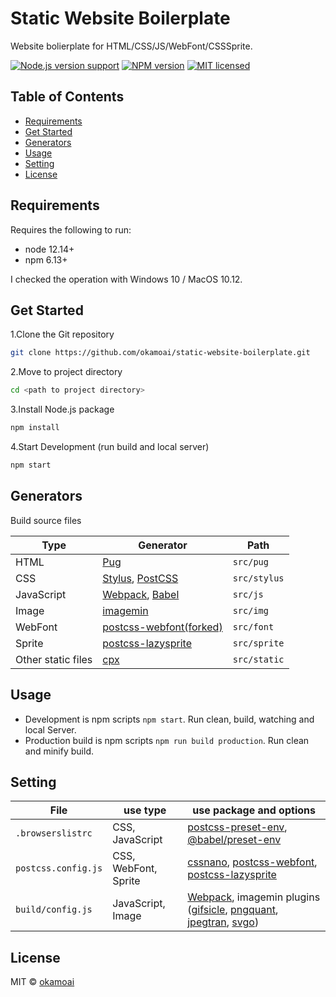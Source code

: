 # Static Website Boilerplate

Website bolierplate for HTML/CSS/JS/WebFont/CSSSprite.

[![Node.js version support][shield-node]](#)
[![NPM version][shield-npm]](#)
[![MIT licensed][shield-license]](#)

## Table of Contents

- [Requirements](#requirements)
- [Get Started](#get-started)
- [Generators](#generators)
- [Usage](#usage)
- [Setting](#setting)
- [License](#license)

## Requirements

Requires the following to run:

- node 12.14+
- npm 6.13+

I checked the operation with Windows 10 / MacOS 10.12.

## Get Started

1.Clone the Git repository

```sh
git clone https://github.com/okamoai/static-website-boilerplate.git
```

2.Move to project directory

```sh
cd <path to project directory>
```

3.Install Node.js package

```sh
npm install
```

4.Start Development (run build and local server)

```sh
npm start
```

## Generators

Build source files

| Type               | Generator                                                              | Path         |
| ------------------ | ---------------------------------------------------------------------- | ------------ |
| HTML               | [Pug](https://pugjs.org/)                                              | `src/pug`    |
| CSS                | [Stylus](http://stylus-lang.com/), [PostCSS](https://postcss.org/)     | `src/stylus` |
| JavaScript         | [Webpack](https://webpack.js.org/), [Babel](https://babeljs.io/)       | `src/js`     |
| Image              | [imagemin](https://github.com/imagemin/imagemin)                       | `src/img`    |
| WebFont            | [postcss-webfont(forked)](https://github.com/okamoai/postcss-webfont)  | `src/font`   |
| Sprite             | [postcss-lazysprite](https://www.npmjs.com/package/postcss-lazysprite) | `src/sprite` |
| Other static files | [cpx](https://www.npmjs.com/package/cpx)                               | `src/static` |

## Usage

- Development is npm scripts `npm start`. Run clean, build, watching and local Server.
- Production build is npm scripts `npm run build production`. Run clean and minify build.

## Setting

| File                | use type             | use package and options                                                                                                                                                                                                                                                                                                                                                       |
| ------------------- | -------------------- | ----------------------------------------------------------------------------------------------------------------------------------------------------------------------------------------------------------------------------------------------------------------------------------------------------------------------------------------------------------------------------- |
| `.browserslistrc`   | CSS, JavaScript      | [postcss-preset-env](https://preset-env.cssdb.org/), [@babel/preset-env](https://babeljs.io/docs/en/babel-preset-env)                                                                                                                                                                                                                                                         |
| `postcss.config.js` | CSS, WebFont, Sprite | [cssnano](https://cssnano.co/guides/optimisations), [postcss-webfont](https://github.com/okamoai/postcss-webfont#options), [postcss-lazysprite](https://www.npmjs.com/package/postcss-lazysprite#options)                                                                                                                                                                     |
| `build/config.js`   | JavaScript, Image    | [Webpack](https://webpack.js.org/concepts/entry-points#multi-page-application), imagemin plugins ([gifsicle](https://www.npmjs.com/package/imagemin-gifsicle#options), [pngquant](https://www.npmjs.com/package/imagemin-pngquant#options), [jpegtran](https://www.npmjs.com/package/imagemin-jpegtran#options), [svgo](https://www.npmjs.com/package/imagemin-svgo#options)) |

## License

MIT © [okamoai](https://github.com/okamoai)

[shield-license]: https://img.shields.io/badge/license-MIT-blue.svg
[shield-node]: https://img.shields.io/badge/node.js-10.14.1-brightgreen.svg
[shield-npm]: https://img.shields.io/badge/npm-v6.4.1-blue.svg
